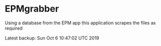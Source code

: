 # EPMgrabber
Using a database from the EPM app this application scrapes the files as required


Latest backup: Sun Oct 6 10:47:02 UTC 2019
